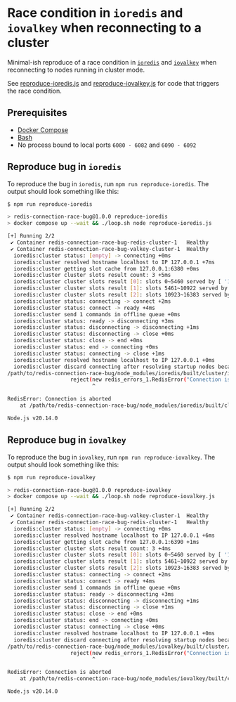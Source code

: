 # Race condition in `ioredis` and `iovalkey` when reconnecting to a cluster

Minimal-ish reproduce of a race condition in
[`ioredis`](https://github.com/redis/ioredis) and
[`iovalkey`](https://github.com/valkey-io/iovalkey) when reconnecting to nodes
running in cluster mode.

See [reproduce-ioredis.js](reproduce-ioredis.js) and
[reproduce-iovalkey.js](reproduce-iovalkey.js) for code that triggers the race
condition.

## Prerequisites

- [Docker Compose](https://docs.docker.com/compose/)
- [Bash](https://www.gnu.org/software/bash/)
- No process bound to local ports `6080 - 6082` and `6090 - 6092`

## Reproduce bug in `ioredis`

To reproduce the bug in `ioredis`, run `npm run reproduce-ioredis`. The output should look something like this:

```sh
$ npm run reproduce-ioredis

> redis-connection-race-bug@1.0.0 reproduce-ioredis
> docker compose up --wait && ./loop.sh node reproduce-ioredis.js

[+] Running 2/2
 ✔ Container redis-connection-race-bug-redis-cluster-1   Healthy                                                                                                                                                                                                                                                                                                                                                   0.5s
 ✔ Container redis-connection-race-bug-valkey-cluster-1  Healthy                                                                                                                                                                                                                                                                                                                                                   0.5s
  ioredis:cluster status: [empty] -> connecting +0ms
  ioredis:cluster resolved hostname localhost to IP 127.0.0.1 +7ms
  ioredis:cluster getting slot cache from 127.0.0.1:6380 +0ms
  ioredis:cluster cluster slots result count: 3 +5ms
  ioredis:cluster cluster slots result [0]: slots 0~5460 served by [ '127.0.0.1:6380' ] +0ms
  ioredis:cluster cluster slots result [1]: slots 5461~10922 served by [ '127.0.0.1:6381' ] +1ms
  ioredis:cluster cluster slots result [2]: slots 10923~16383 served by [ '127.0.0.1:6382' ] +0ms
  ioredis:cluster status: connecting -> connect +2ms
  ioredis:cluster status: connect -> ready +4ms
  ioredis:cluster send 1 commands in offline queue +0ms
  ioredis:cluster status: ready -> disconnecting +3ms
  ioredis:cluster status: disconnecting -> disconnecting +1ms
  ioredis:cluster status: disconnecting -> close +0ms
  ioredis:cluster status: close -> end +0ms
  ioredis:cluster status: end -> connecting +0ms
  ioredis:cluster status: connecting -> close +1ms
  ioredis:cluster resolved hostname localhost to IP 127.0.0.1 +0ms
  ioredis:cluster discard connecting after resolving startup nodes because the status changed to close +0ms
/path/to/redis-connection-race-bug/node_modules/ioredis/built/cluster/index.js:125
                    reject(new redis_errors_1.RedisError("Connection is aborted"));
                           ^

RedisError: Connection is aborted
    at /path/to/redis-connection-race-bug/node_modules/ioredis/built/cluster/index.js:125:28

Node.js v20.14.0
```

## Reproduce bug in `iovalkey`

To reproduce the bug in `iovalkey`, run `npm run reproduce-iovalkey`. The output should look something like this:

```sh
$ npm run reproduce-iovalkey

> redis-connection-race-bug@1.0.0 reproduce-iovalkey
> docker compose up --wait && ./loop.sh node reproduce-iovalkey.js

[+] Running 2/2
 ✔ Container redis-connection-race-bug-valkey-cluster-1  Healthy                                                                                                                                                                                                                                                                                                                                                   0.5s
 ✔ Container redis-connection-race-bug-redis-cluster-1   Healthy                                                                                                                                                                                                                                                                                                                                                   0.5s
  ioredis:cluster status: [empty] -> connecting +0ms
  ioredis:cluster resolved hostname localhost to IP 127.0.0.1 +6ms
  ioredis:cluster getting slot cache from 127.0.0.1:6390 +1ms
  ioredis:cluster cluster slots result count: 3 +4ms
  ioredis:cluster cluster slots result [0]: slots 0~5460 served by [ '127.0.0.1:6390' ] +0ms
  ioredis:cluster cluster slots result [1]: slots 5461~10922 served by [ '127.0.0.1:6391' ] +1ms
  ioredis:cluster cluster slots result [2]: slots 10923~16383 served by [ '127.0.0.1:6392' ] +0ms
  ioredis:cluster status: connecting -> connect +2ms
  ioredis:cluster status: connect -> ready +4ms
  ioredis:cluster send 1 commands in offline queue +0ms
  ioredis:cluster status: ready -> disconnecting +3ms
  ioredis:cluster status: disconnecting -> disconnecting +1ms
  ioredis:cluster status: disconnecting -> close +1ms
  ioredis:cluster status: close -> end +0ms
  ioredis:cluster status: end -> connecting +0ms
  ioredis:cluster status: connecting -> close +0ms
  ioredis:cluster resolved hostname localhost to IP 127.0.0.1 +0ms
  ioredis:cluster discard connecting after resolving startup nodes because the status changed to close +0ms
/path/to/redis-connection-race-bug/node_modules/iovalkey/built/cluster/index.js:124
                    reject(new redis_errors_1.RedisError("Connection is aborted"));
                           ^

RedisError: Connection is aborted
    at /path/to/redis-connection-race-bug/node_modules/iovalkey/built/cluster/index.js:124:28

Node.js v20.14.0
```
